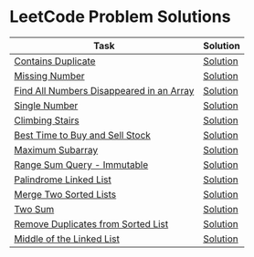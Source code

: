 # LeetCode Problem Solutions

| Task                                                                                                               | Solution                                     |
|--------------------------------------------------------------------------------------------------------------------|----------------------------------------------|
| [Contains Duplicate](https://leetcode.com/problems/contains-duplicate)                                             | [Solution](contains-duplicate.py)            |
| [Missing Number](https://leetcode.com/problems/missing-number)                                                     | [Solution](missing-number.py)                |
| [Find All Numbers Disappeared in an Array](https://leetcode.com/problems/find-all-numbers-disappeared-in-an-array) | [Solution](find-disappeared-numbers.py)      |
| [Single Number](https://leetcode.com/problems/single-number)                                                       | [Solution](single-number.py)                 |
| [Climbing Stairs](https://leetcode.com/problems/climbing-stairs)                                                   | [Solution](climbing-stairs.py)               |
| [Best Time to Buy and Sell Stock](https://leetcode.com/problems/best-time-to-buy-and-sell-stock)                   | [Solution](best-time-buy-stock.py)           |
| [Maximum Subarray](https://leetcode.com/problems/maximum-subarray)                                                 | [Solution](maximum-subarray.py)              |
| [Range Sum Query - Immutable](https://leetcode.com/problems/range-sum-query-immutable)                             | [Solution](range-sum-query.py)               |
| [Palindrome Linked List](https://leetcode.com/problems/palindrome-linked-list)                                     | [Solution](palindrome-linked-list.py)        |
| [Merge Two Sorted Lists](https://leetcode.com/problems/merge-two-sorted-lists)                                     | [Solution](merge-two-sorted-lists.py)        |
| [Two Sum](https://leetcode.com/problems/two-sum)                                                                   | [Solution](two-sum.py)                       |
| [Remove Duplicates from Sorted List](https://leetcode.com/problems/remove-duplicates-from-sorted-list)             | [Solution](remove-duplicates-sorted-list.py) |
| [Middle of the Linked List](https://leetcode.com/problems/middle-of-the-linked-list/)                              | [Solution](middle-linked-list.py)            |


